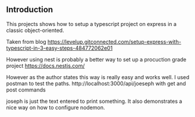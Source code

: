 ## Introduction

This projects shows how to setup a typescript project on express in a classic object-oriented.

Taken from blog https://levelup.gitconnected.com/setup-express-with-typescript-in-3-easy-steps-484772062e01

However using nest is probably a better way to set up a procuction grade project
https://docs.nestjs.com/

However as the author states this way is really easy and works well.
I used postman to test the paths.
http://localhost:3000/api/joeseph with get and post commands

joseph is just the text entered to print something.
It also demonstrates a nice way on how to configure nodemon.
